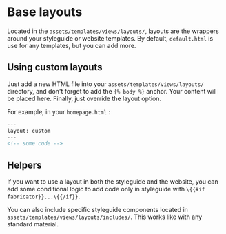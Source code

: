 # Base layouts

Located in the `assets/templates/views/layouts/`, layouts are the wrappers around your styleguide or website templates. By default, `default.html` is use for any templates, but you can add more.

## Using custom layouts

Just add a new HTML file into your `assets/templates/views/layouts/` directory, and don't forget to add the `{% body %}` anchor. Your content will be placed here. Finally, just override the layout option.

For example, in your `homepage.html` :

````html
---
layout: custom
---
<!-- some code -->
````

## Helpers

If you want to use a layout in both the styleguide and the website, you can add some conditional logic to add code only in styleguide with `\{{#if fabricator}}...\{{/if}}`.

You can also include specific styleguide components located in `assets/templates/views/layouts/includes/`. This works like with any standard material.

